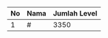 | No | Nama            | Jumlah Level |
|----|-----------------|--------------|
| 1  | #    |    3350        |
